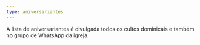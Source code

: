 ```yaml
---
type: aniversariantes
---
```


A lista de aniversariantes é divulgada todos os cultos dominicais e também no grupo de WhatsApp da igreja.